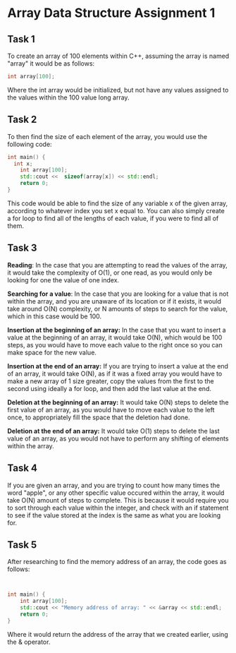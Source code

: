 # Array Data Structure Assignment 1



## Task 1

To create an array of 100 elements within C++, assuming the array is named "array" it would be as follows:


```C++
int array[100];

```

Where the int array would be initialized, but not have any values assigned to the values within the 100 value long array.


## Task 2

To then find the size of each element of the array, you would use the following code:

```C++
int main() {
  int x;
    int array[100];
    std::cout <<  sizeof(array[x]) << std::endl;
    return 0;
}
```

This code would be able to find the size of any variable x of the given array, according to whatever index you set x equal to. 
You can also simply create a for loop to find all of the lengths of each value, if you were to find all of them.

## Task 3

**Reading**: In the case that you are attempting to read the values of the array, it would take the complexity of O(1), or one read, as you would only be looking for one the value of one index. 



**Searching for a value**: In the case that you are looking for a value that is not within the array, and you are unaware of its location or if it exists, it would take around O(N) complexity, or N amounts of steps to search for the value, which in this case would be 100.

**Insertion at the beginning of an array:** In the case that you want to insert a value at the beginning of an array, it would take O(N), which would be 100 steps, as you would have to move each value to the right once so you can make space for the new value.

**Insertion at the end of an array:** If you are trying to insert a value at the end of an array, it would take O(N), as if it was a fixed array you would have to make a new array of 1 size greater, copy the values from the first to the second using ideally a for loop, and then add the last value at the end.

**Deletion at the beginning of an array:** It would take O(N) steps to delete the first value of an array, as you would have to move each value to the left once, to appropriately fill the space that the deletion had done.

**Deletion at the end of an array:** It would take O(1) steps to delete the last value of an array, as you would not have to perform any shifting of elements within the array.

## Task 4

If you are given an array, and you are trying to count how many times the word "apple", or any other specific value occured within the array, it would take O(N) amount of steps to complete. This is because it would require you to sort through each value within the integer, and check with an if statement to see if the value stored at the index is the same as what you are looking for.

## Task 5

After researching to find the memory address of an array, the code goes as follows:

```C++


int main() {
    int array[100];
    std::cout << "Memory address of array: " << &array << std::endl;
    return 0;
}

```

Where it would return the address of the array that we created earlier, using the & operator.


 
